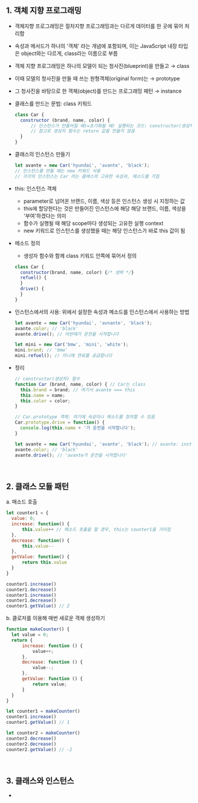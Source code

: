 ## **1. 객체 지향 프로그래밍** ##
- 객체지향 프로그래밍은 절차지향 프로그래밍과는 다르게 데이터를 한 곳에 묶어 처리함
- 속성과 메서드가 하나의 '객체' 라는 개념에 포함되며, 이는 JavaScript 내장 타입은 object와는 다르게, class라는 이름으로 부름
- 객체 지향 프로그래밍은 하나의 모델이 되는 청사진(blueprint)을 만들고 → class
- 이때 모델의 청사진을 만들 때 쓰는 원형객체(original form)는 → prototype
- 그 청사진을 바탕으로 한 객체(object)를 만드는 프로그래밍 패턴 → instance

- 클래스를 만드는 문법: class 키워드
  
  ```javascript
  class Car {
    constructor (brand, name, color) {
        // 인스턴스가 만들어질 때(=초기화될 때) 실행되는 코드: constructor(생성자)
        // 참고로 생성자 함수는 return 값을 만들지 않음
    }
  }
  ```

- 클래스의 인스턴스 만들기
  ```javascript
  let avante = new Car('hyundai', 'avante', 'black');
  // 인스턴스를 만들 때는 new 키워드 사용
  // 각각의 인스턴스는 Car 라는 클래스의 고유한 속성과, 메소드를 가짐
  ```

- this: 인스턴스 객체
  - parameter로 넘어온 브랜드, 이름, 색상 등은 인스턴스 생성 시 지정하는 값
  - this에 할당한다는 것은 만들어진 인스턴스에 해당 해당 브랜드, 이름, 색상을 '부여'하겠다는 의미 
  - 함수가 실행될 때 해당 scope마다 생성되는 고유한 실행 context 
  - new 키워드로 인스턴스를 생성했을 때는 해당 인스턴스가 바로 this 값이 됨 <br/><p>

- 메소드 정의
  - 생성자 함수와 함께 class 키워드 안쪽에 묶어서 정의
  ```javascript
  class Car {
    constructor(brand, name, color) {/* 생략 */}
    refuel() {
    }
    drive() {
    }
  }
  ```

- 인스턴스에서의 사용: 위에서 설정한 속성과 메소드를 인스턴스에서 사용하는 방법
  ```javascript
  let avante = new Car('hyundai', 'avnante', 'black');
  avante.color; // 'black'
  avante.drive(); // 아반떼가 운전을 시작합니다

  let mini = new Car('bmw', 'mini', 'white');
  mini.brand; // 'bmw'
  mini.refuel(); // 미니에 연료를 공급합니다
  ```

- 정리
  ```javascript
  // constructor(생성자) 함수
  function Car (brand, name, color) { // Car는 class
    this.brand = brand; // 여기서 avante === this
    this.name = name;
    this.color = color;
  }
  
  // Car.prototype 객체: 여기에 속성이나 메소드를 정의할 수 있음
  Car.prototype.drive = function() {
    console.log(this.name + '가 운전을 시작합니다');
  }

  let avante = new Car('hyundai', 'avante', 'black'); // avante: instance
  avante.color; // 'black'
  avante.drive(); // 'avante가 운전을 시작합니다'
  ```

<br/><p>

## **2. 클래스 모듈 패턴** ##
  
  a. 매소드 호출

  ```javascript
  let counter1 = {
    value: 0;
    increase: function() {
        this.value++ // 메소드 호출을 할 경우, this는 counter1을 가리킴
    },
    decrease: function() {
        this.value--
    },
    getValue: function() {
        return this.value
    }
  }

  counter1.increase()
  counter1.decrease()
  counter1.increase()
  counter1.decrease()
  counter1.getValue() // 2
  ```

  b. 클로저를 이용해 매번 새로운 객체 생성하기
  
  ```javascript
  function makeCounter() {
    let value = 0;
    return {
        increase: function () {
            value++;
        },
        decrease: function () {
            value--;
        },
        getValue: function () {
            return value;
        }
    }
  }

  let counter1 = makeCounter()
  counter1.increase()
  counter1.getValue() // 1

  let counter2 = makeCounter()
  counter2.decrease()
  counter2.decrease()
  counter2.getValue() // -2
  ```
<br/><p>

## **3. 클래스와 인스턴스** ##
- 